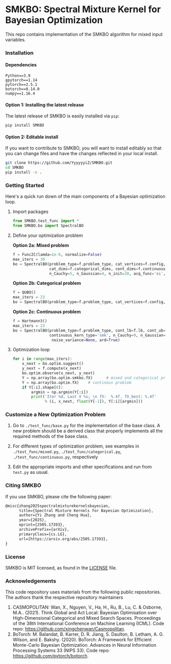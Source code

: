 # SMKBO: Spectral Mixture Kernel for Bayesian Optimization

This repo contains implementation of the SMKBO algorithm for mixed input variables.

### Installation

#### Dependencies

```
Python==3.9
gpytorch==1.14
pytorch==2.5.1
botorch==0.14.0
numpy==1.16.4
```

#### Option 1: Installing the latest release

The latest release of SMKBO is easily installed via `pip`:

```bash
pip install SMKBO
```


#### Option 2: Editable install

If you want to contribute to SMKBO, you will want to install editably so that you can change files and have the changes reflected in your local install.

```bash
git clone https://github.com/YyyyyyiZ/SMKBO.git
cd SMKBO
pip install -e .
```



### Getting Started

Here's a quick run down of the main components of a Bayesian optimization loop.

1. Import packages

   ```python
   from SMKBO.test_func import *
   from SMKBO.bo import SpectralBO
   ```



2. Define your optimization problem

   **Option 2a: Mixed problem**

   ```python
   f = Func2C(lamda=1e-6, normalize=False)
   max_iters = 30
   bo = SpectralBO(problem_type=f.problem_type, cat_vertices=f.config, cont_lb=f.lb, cont_ub=f.ub,
                   cat_dims=f.categorical_dims, cont_dims=f.continuous_dims, continuous_kern_type='smk', 
                   n_Cauchy=5, n_Gaussian=4, n_init=20, acq_func='ei', noise_variance=None, ard=True)
   ```
   
   
   
   **Option 2b: Categorical problem**
   
   ```python
   f = QUBO()
   max_iters = 23
   bo = SpectralBO(problem_type=f.problem_type, cat_vertices=f.config,  n_init=20, acq_func='ei', noise_variance=None, ard=True)
   ```
   
   

   **Option 2c: Continuous problem**

   ```python
   f = Hartmann3()
   max_iters = 23
   bo = SpectralBO(problem_type=f.problem_type, cont_lb=f.lb, cont_ub=f.ub,
                   continuous_kern_type='smk', n_Cauchy=9, n_Gaussian=0, n_init=20, acq_func='ucb',
                    noise_variance=None, ard=True)
   ```
   
   
   
3. Optimization loop

   ```python
   for i in range(max_iters):
       x_next = bo.optim.suggest()
       y_next = f.compute(x_next)
       bo.optim.observe(x_next, y_next)
       Y = np.array(bo.optim.smkbo.fX)		# mixed and categorical problem
       Y = np.array(bo.optim.fX)	# continous problem
       if Y[:i].shape[0]:
           argmin = np.argmin(Y[:i])
           print('Iter %d, Last X %s; \n fX:  %.4f. fX_best: %.4f'
                 % (i, x_next, float(Y[-1]), Y[:i][argmin]))
   ```
   
   

### Customize a New Optimization Problem

1. Go to `./test_func/base.py` for the implementation of the base class. A new problem should be a derived class that properly implements all the required methods of the base class. 

2. For different types of optimization problem, see examples in `./test_func/mixed.py`, `./test_func/categorical.py`, `./test_func/continuous.py`, respectively

3. Edit the appropriate imports and other specifications and run from `test.py` as usual.

   

### Citing SMKBO

If you use SMKBO, please cite the following paper:

```tex
@misc{zhang2025spectralmixturekernelsbayesian,
      title={Spectral Mixture Kernels for Bayesian Optimization}, 
      author={Yi Zhang and Cheng Hua},
      year={2025},
      eprint={2505.17393},
      archivePrefix={arXiv},
      primaryClass={cs.LG},
      url={https://arxiv.org/abs/2505.17393}, 
}
```

### License

SMKBO is MIT licensed, as found in the [LICENSE](https://github.com/YyyyyyiZ/SMKBO/blob/main/LICENSE) file.



### Acknowledgements

This code repository uses materials from the following public repositories. The authors thank the respective repository maintainers

1. CASMOPOLITAN: Wan, X., Nguyen, V., Ha, H., Ru, B., Lu, C. &amp; Osborne, M.A.. (2021). Think Global and Act Local: Bayesian Optimisation over High-Dimensional Categorical and Mixed Search Spaces. Proceedings of the 38th International Conference on Machine Learning (ICML). Code repo: https://github.com/xingchenwan/Casmopolitan.
2. BoTorch: M. Balandat, B. Karrer, D. R. Jiang, S. Daulton, B. Letham, A. G. Wilson, and E. Bakshy. (2020). BoTorch: A Framework for Efficient Monte-Carlo Bayesian Optimization. Advances in Neural Information Processing Systems 33 (NIPS 33).  Code repo: https://github.com/pytorch/botorch.
